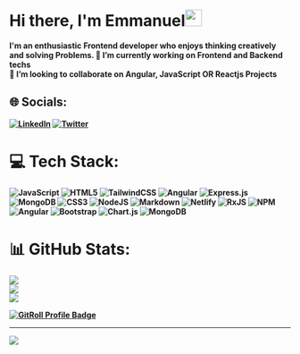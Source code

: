 
<p>
  <h1><b>Hi there, I'm Emmanuel<img src="https://docs.google.com/uc?export=download&id=166Ecq6uBl61U14OUlkHOHIBv2ArKoumJ" alt="" width="30"></h1>
</p>
I'm an enthusiastic Frontend developer who enjoys thinking creatively and solving Problems.
🔭 I’m currently working on Frontend and Backend techs<br>👯 I’m looking to collaborate on Angular, JavaScript OR Reactjs Projects<br>

## 🌐 Socials:

[![LinkedIn](https://img.shields.io/badge/LinkedIn-%230077B5.svg?logo=linkedin&logoColor=white)](https://linkedin.com/in/https://www.linkedin.com/in/emmanuel-adeyemo-27075b254) [![Twitter](https://img.shields.io/badge/Twitter-%231DA1F2.svg?logo=Twitter&logoColor=white)](https://twitter.com/Emmdam4)

# 💻 Tech Stack:

![JavaScript](https://img.shields.io/badge/javascript-%23323330.svg?style=flat-square&logo=javascript&logoColor=%23F7DF1E) ![HTML5](https://img.shields.io/badge/html5-%23E34F26.svg?style=flat-square&logo=html5&logoColor=white) ![TailwindCSS](https://img.shields.io/badge/tailwindcss-%2338B2AC.svg?style=flat-square&logo=tailwind-css&logoColor=white) ![Angular](https://img.shields.io/badge/angular-%23DD0031.svg?style=flat-square&logo=angular&logoColor=white) ![Express.js](https://img.shields.io/badge/express.js-%23404d59.svg?style=flat-square&logo=express&logoColor=%2361DAFB) ![MongoDB](https://img.shields.io/badge/MongoDB-%234ea94b.svg?style=flat-square&logo=mongodb&logoColor=white) ![CSS3](https://img.shields.io/badge/css3-%231572B6.svg?style=flat-square&logo=css3&logoColor=white) ![NodeJS](https://img.shields.io/badge/node.js-6DA55F?style=flat-square&logo=node.js&logoColor=white) ![Markdown](https://img.shields.io/badge/markdown-%23000000.svg?style=flat-square&logo=markdown&logoColor=white) ![Netlify](https://img.shields.io/badge/netlify-%23000000.svg?style=flat-square&logo=netlify&logoColor=#00C7B7) ![RxJS](https://img.shields.io/badge/rxjs-%23B7178C.svg?style=flat-square&logo=reactivex&logoColor=white) ![NPM](https://img.shields.io/badge/NPM-%23000000.svg?style=flat-square&logo=npm&logoColor=white) ![Angular](https://img.shields.io/badge/angular-%23DD0031.svg?style=flat-square&logo=angular&logoColor=white) ![Bootstrap](https://img.shields.io/badge/bootstrap-%23563D7C.svg?style=flat-square&logo=bootstrap&logoColor=white) ![Chart.js](https://img.shields.io/badge/chart.js-F5788D.svg?style=flat-square&logo=chart.js&logoColor=white) ![MongoDB](https://img.shields.io/badge/MongoDB-%234ea94b.svg?style=flat-square&logo=mongodb&logoColor=white)

# 📊 GitHub Stats:

![](https://github-readme-stats.vercel.app/api?username=Damilarr&theme=chartreuse-dark&hide_border=false&include_all_commits=true&count_private=true)<br/>
![](https://github-readme-streak-stats.herokuapp.com/?user=Damilarr&theme=chartreuse-dark&hide_border=false)<br/>
![](https://github-readme-stats.vercel.app/api/top-langs/?username=Damilarr&theme=chartreuse-dark&hide_border=false&include_all_commits=true&count_private=true&layout=compact)

<a href="https://gitroll.io/profile/ut7KQ8YXIWaaHTiHEaJJwlNycEpo1" target="_blank"><img src="https://gitroll.io/api/badges/profiles/v1/ut7KQ8YXIWaaHTiHEaJJwlNycEpo1" alt="GitRoll Profile Badge"/></a>

---

[![](https://visitcount.itsvg.in/api?id=Damilarr&icon=2&color=3)](https://visitcount.itsvg.in)
